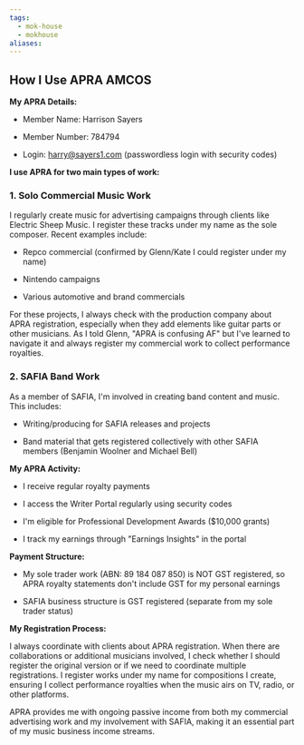 ```yaml
---
tags:
  - mok-house
  - mokhouse
aliases:
---
```

## How I Use APRA AMCOS

**My APRA Details:**

- Member Name: Harrison Sayers

- Member Number: 784794

- Login: harry@sayers1.com (passwordless login with security codes)

**I use APRA for two main types of work:**

### **1. Solo Commercial Music Work**

I regularly create music for advertising campaigns through clients like Electric Sheep Music. I register these tracks under my name as the sole composer. Recent examples include:

- Repco commercial (confirmed by Glenn/Kate I could register under my name)

- Nintendo campaigns

- Various automotive and brand commercials

For these projects, I always check with the production company about APRA registration, especially when they add elements like guitar parts or other musicians. As I told Glenn, "APRA is confusing AF" but I've learned to navigate it and always register my commercial work to collect performance royalties.

### **2. SAFIA Band Work**

As a member of SAFIA, I'm involved in creating band content and music. This includes:

- Writing/producing for SAFIA releases and projects

- Band material that gets registered collectively with other SAFIA members (Benjamin Woolner and Michael Bell)

**My APRA Activity:**

- I receive regular royalty payments

- I access the Writer Portal regularly using security codes

- I'm eligible for Professional Development Awards ($10,000 grants)

- I track my earnings through "Earnings Insights" in the portal

**Payment Structure:**

- My sole trader work (ABN: 89 184 087 850) is NOT GST registered, so APRA royalty statements don't include GST for my personal earnings

- SAFIA business structure is GST registered (separate from my sole trader status)

**My Registration Process:**

I always coordinate with clients about APRA registration. When there are collaborations or additional musicians involved, I check whether I should register the original version or if we need to coordinate multiple registrations. I register works under my name for compositions I create, ensuring I collect performance royalties when the music airs on TV, radio, or other platforms.

APRA provides me with ongoing passive income from both my commercial advertising work and my involvement with SAFIA, making it an essential part of my music business income streams.
